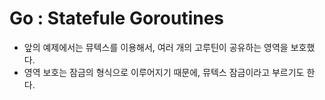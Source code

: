 # Go : Statefule Goroutines

- 앞의 예제에서는 뮤텍스를 이용해서, 여러 개의 고루틴이 공유하는 영역을 보호했다.
- 영역 보호는 잠금의 형식으로 이루어지기 때문에, 뮤텍스 잠금이라고 부르기도 한다.